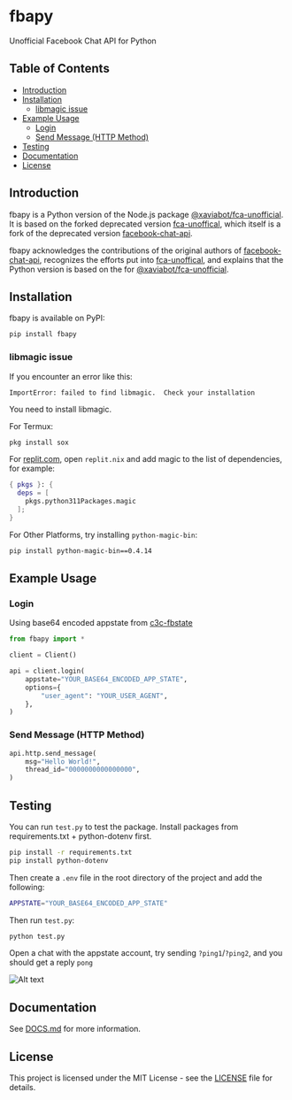 # fbapy
Unofficial Facebook Chat API for Python

## Table of Contents

- [Introduction](#introduction)
- [Installation](#installation)
  - [libmagic issue](#libmagic-issue)
- [Example Usage](#example-usage)
    - [Login](#login)
    - [Send Message (HTTP Method)](#send-message-http-method)
- [Testing](#testing)
- [Documentation](#documentation)
- [License](#license)


## Introduction

fbapy is a Python version of the Node.js package [@xaviabot/fca-unofficial](https://www.npmjs.com/package/@xaviabot/fca-unofficial). It is based on the forked deprecated version [fca-unoffical](https://www.npmjs.com/package/fca-unofficial), which itself is a fork of the deprecated version [facebook-chat-api](https://www.npmjs.com/package/facebook-chat-api).


fbapy acknowledges the contributions of the original authors of [facebook-chat-api](https://www.npmjs.com/package/facebook-chat-api), recognizes the efforts put into [fca-unoffical](https://www.npmjs.com/package/fca-unofficial), and explains that the Python version is based on the for [@xaviabot/fca-unofficial](https://www.npmjs.com/package/@xaviabot/fca-unofficial).


## Installation

fbapy is available on PyPI:

```bash
pip install fbapy
```

### libmagic issue

If you encounter an error like this:

`ImportError: failed to find libmagic.  Check your installation`

You need to install libmagic.

For Termux:

```bash
pkg install sox
```

For [replit.com](https://replit.com/), open `replit.nix` and add magic to the list of dependencies, for example:

```nix
{ pkgs }: {
  deps = [
    pkgs.python311Packages.magic
  ];
}
```

For Other Platforms, try installing `python-magic-bin`:

```bash
pip install python-magic-bin==0.4.14
```


## Example Usage

### Login

Using base64 encoded appstate from [c3c-fbstate](https://github.com/c3cbot/c3c-fbstate)

```python
from fbapy import *

client = Client()

api = client.login(
    appstate="YOUR_BASE64_ENCODED_APP_STATE",
    options={
        "user_agent": "YOUR_USER_AGENT",
    },
)
```

### Send Message (HTTP Method)

```python
api.http.send_message(
    msg="Hello World!",
    thread_id="0000000000000000",
)
```

## Testing

You can run `test.py` to test the package. Install packages from requirements.txt + python-dotenv first.

```bash
pip install -r requirements.txt
pip install python-dotenv
```

Then create a `.env` file in the root directory of the project and add the following:

```bash
APPSTATE="YOUR_BASE64_ENCODED_APP_STATE"
```

Then run `test.py`:

```bash
python test.py
```

Open a chat with the appstate account, try sending `?ping1`/`?ping2`, and you should get a reply `pong`

![Alt text](https://i.ibb.co/Mg3WZ3w/image-2024-01-18-221941325.png)

## Documentation

See [DOCS.md](DOCS.md) for more information.

## License

This project is licensed under the MIT License - see the [LICENSE](LICENSE) file for details.
